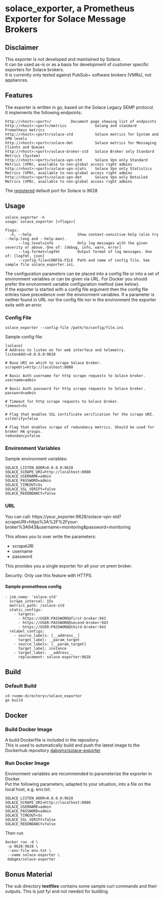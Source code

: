 
# solace_exporter, a Prometheus Exporter for Solace Message Brokers

## Disclaimer

This exporter is not developed and maintained by Solace.<br/>
It can be used as-is or as a basis for development of customer specific exporters for Solace brokers.<br/>
It is currently only tested against PubSub+ software brokers (VMRs), not appliances.<br/>

## Features

The exporter is written in go, based on the Solace Legacy SEMP protocol.<br/>
It implements the following endpoints:<br/>
<pre><code>http://&lt;host&gt;:&lt;port&gt;/         Document page showing list of endpoints
http://&lt;host&gt;:&lt;port&gt;/metrics             Golang and standard Prometheus metrics
http://&lt;host&gt;:&lt;port&gt;/solace-std          Solace metrics for System and VPN levels
http://&lt;host&gt;:&lt;port&gt;/solace-det          Solace metrics for Messaging Clients and Queues
http://&lt;host&gt;:&lt;port&gt;/solace-broker-std   Solace Broker only Standard Metrics (System)
http://&lt;host&gt;:&lt;port&gt;/solace-vpn-std      Solace Vpn only Standard Metrics (VPN), available to non-global access right admins
http://&lt;host&gt;:&lt;port&gt;/solace-vpn-stats    Solace Vpn only Statistics Metrics (VPN), available to non-global access right admins
http://&lt;host&gt;:&lt;port&gt;/solace-vpn-det      Solace Vpn only Detailed Metrics (VPN), available to non-global access right admins
</code></pre>
The [registered](https://github.com/prometheus/prometheus/wiki/Default-port-allocations) default port for Solace is 9628<br/>

## Usage

<pre><code>solace_exporter -h
usage: solace_exporter [&lt;flags&gt;]

Flags:
  -h, --help                     Show context-sensitive help (also try --help-long and --help-man).
      --log.level=info           Only log messages with the given severity or above. One of: [debug, info, warn, error]
      --log.format=logfmt        Output format of log messages. One of: [logfmt, json]
      --config-file=CONFIG-FILE  Path and name of config file. See sample file solace_exporter.ini.</code></pre>

The configuration parameters can be placed into a config file or into a set of environment variables or can be given via URL. For Docker you should prefer the environment variable configuration method (see below).<br/> If the exporter is started with a config file argument then the config file entries have precedence over the environment variables. If a parameter is neither found in URL nor the config file nor in the environment the exporter exits with an error.<br/>

### Config File

<pre><code>solace_exporter --config-file /path/to/config/file.ini</code></pre>

Sample config file:
<pre><code>[solace]
# Address to listen on for web interface and telemetry.
listenAddr=0.0.0.0:9628

# Base URI on which to scrape Solace broker.
scrapeUri=http://localhost:8080

# Basic Auth username for http scrape requests to Solace broker.
username=admin

# Basic Auth password for http scrape requests to Solace broker.
password=admin

# Timeout for http scrape requests to Solace broker.
timeout=5s

# Flag that enables SSL certificate verification for the scrape URI.
sslVerify=false

# Flag that enables scrape of redundancy metrics. Should be used for broker HA groups.
redundancy=false
</code></pre>

### Environment Variables
Sample environment variables:
<pre><code>SOLACE_LISTEN_ADDR=0.0.0.0:9628
SOLACE_SCRAPE_URI=http://localhost:8080
SOLACE_USERNAME=admin
SOLACE_PASSWORD=admin
SOLACE_TIMEOUT=5s
SOLACE_SSL_VERIFY=false
SOLACE_REDUNDANCY=false</code></pre>

### URL

You can call:
https://your_exporter:9628/solace-vpn-std?scrapeURI=https%3A%2F%2Fyour-broker%3A943&username=monitoring&password=monitoring

This allows you to over write the parameters:
- scrapeURI
- username
- password

This provides you a single exporter for all your on prem broker.

Security: Only use this feature with HTTPS.

#### Sample prometheus config

<pre><code>- job_name: 'solace-std'
  scrape_interval: 15s
  metrics_path: /solace-std
  static_configs:
    - targets:
      - https://USER:PASSWORD@first-broker:943
      - https://USER:PASSWORD@second-broker:943
      - https://USER:PASSWORD@third-broker:943
  relabel_configs:
    - source_labels: [__address__]
      target_label: __param_target
    - source_labels: [__param_target]
      target_label: instance
    - target_label: __address__
      replacement: solace-exporter:9628
</code></pre>

## Build

### Default Build
<pre><code>cd &lt;some-directory&gt;/solace_exporter
go build
</code></pre>

## Docker

### Build Docker Image

A build Dockerfile is included in the repository.<br/>
This is used to automatically build and push the latest image to the Dockerhub repository [dabgmx/solace-exporter](https://hub.docker.com/r/dabgmx/solace-exporter)

### Run Docker Image

Environment variables are recommended to parameterize the exporter in Docker.<br/>
Put the following parameters, adapted to your situation, into a file on the local host, e.g. env.txt:<br/>
<pre><code>SOLACE_LISTEN_ADDR=0.0.0.0:9628
SOLACE_SCRAPE_URI=http://localhost:8080
SOLACE_USERNAME=admin
SOLACE_PASSWORD=admin
SOLACE_TIMEOUT=5s
SOLACE_SSL_VERIFY=false
SOLACE_REDUNDANCY=false</code></pre>

Then run
<pre><code>docker run -d \
 -p 9628:9628 \
 --env-file env.txt \
 --name solace-exporter \
 dabgmx/solace-exporter</code></pre>

## Bonus Material

The sub directory **testfiles** contains some sample curl commands and their outputs. This is just fyi and not needed for building.
